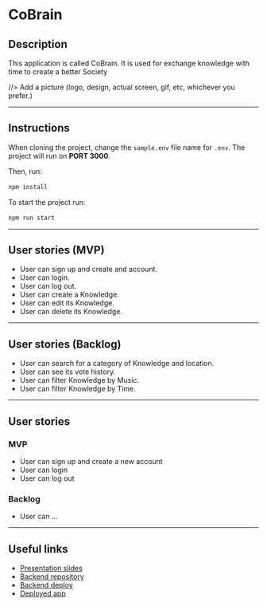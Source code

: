 # CoBrain

## Description

This application is called CoBrain. It is used for exchange knowledge with time to create a better Society

//> Add a picture (logo, design, actual screen, gif, etc, whichever you prefer.)
![<img src="./public/img/App.jpg">](picture.png)


---
## Instructions

When cloning the project, change the <code>sample.env</code> file name for <code>.env</code>. The project will run on **PORT 3000**.

Then, run:
```bash
npm install
```

To start the project run:
```bash
npm run start
```
---

## User stories (MVP)

- User can sign up and create and account.
- User can login.
- User can log out.
- User can create a Knowledge.
- User can edit its Knowledge.
- User can delete its Knowledge.

---

## User stories (Backlog)

- User can search for a category of Knowledge and location.
- User can see its vote history.
- User can filter Knowledge by Music.
- User can filter Knowledge by Time.

---
## User stories 

### MVP

- User can sign up and create a new account
- User can login
- User can log out

### Backlog

- User can ...

---

## Useful links

- [Presentation slides]()
- [Backend repository]()
- [Backend deploy]()
- [Deployed app]()


